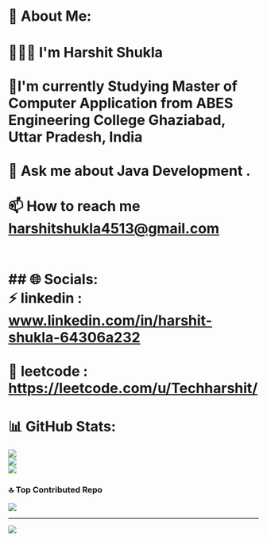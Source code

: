 # 💫 About Me:
# 👨🏻‍🎓 I'm Harshit Shukla<br><br>🔭I'm currently Studying Master of Computer Application from ABES Engineering College Ghaziabad, Uttar Pradesh, India<br><br>💬 Ask me about Java Development .<br><br>📫 How to reach me harshitshukla4513@gmail.com<br><br><br>## 🌐 Socials:<br>⚡ linkedin : www.linkedin.com/in/harshit-shukla-64306a232 <br> <br>🌟 leetcode : https://leetcode.com/u/Techharshit/


# 
# 📊 GitHub Stats:
![](https://github-readme-stats.vercel.app/api?username=hars123&theme=dark&hide_border=false&include_all_commits=true&count_private=true)<br/>
![](https://github-readme-streak-stats.herokuapp.com/?user=hars123&theme=dark&hide_border=false)<br/>
![](https://github-readme-stats.vercel.app/api/top-langs/?username=hars123&theme=dark&hide_border=false&include_all_commits=true&count_private=true&layout=compact)

### 🔝 Top Contributed Repo
![](https://github-contributor-stats.vercel.app/api?username=hars123&limit=5&theme=dark&combine_all_yearly_contributions=true)

---
[![](https://visitcount.itsvg.in/api?id=hars123&icon=0&color=0)](https://visitcount.itsvg.in)

<!-- Proudly created with GPRM ( https://gprm.itsvg.in ) -->

